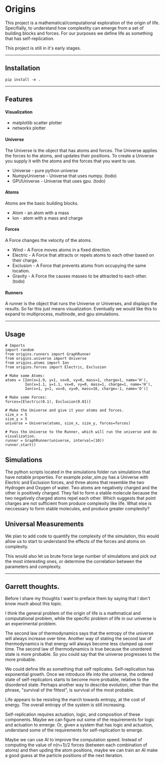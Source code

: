 # Origins
This project is a mathematical/computational exploration of the origin of life.
Specifially, to understand how complextity can emerge from a set of building blocks and forces.
For our purposes we define life as something that has self-replication.

This project is still in it's early stages.

---

## Installation

```
pip install -e .
```
---

## Features

#### Visualization

- matplotlib scatter plotter
- networkx plotter

#### Universe

The Universe is the object that has atoms and forces.
The Universe applies the forces to the atoms, and updates their positions.
To create a Universe you supply it with the atoms and the forces that you want to use.

- Universe - pure python universe
- NumpyUniverse - Universe that uses numpy. (todo)
- GPUUniverse - Universe that uses gpu. (todo)


#### Atoms

Atoms are the basic building blocks.

- Atom - an atom with a mass
- Ion - atom with a mass and charge


#### Forces

A Force changes the velocity of the atoms.

- Wind - A Force moves atoms in a fixed direction.
- Electric - A Force that attracts or repels atoms to each other based on their charge.
- Exclusion - A Force that prevents atoms from occupying the same location.
- Gravity - A Force the causes masses to be attracted to each other. (todo)

#### Runners

A runner is the object that runs the Universe or Universes, and displays the results.  So far this just means visualization. Eventually we would like this to expand to multiprocess, multinode, and gpu simulations.

---

## Usage

```
# Imports
import random
from origins.runners import GraphRunner
from origins.universe import Universe
from origins.atoms import Ion
from origins.forces import Electric, Exclusion

# Make some Atoms:
atoms = [Ion(x=1.9, y=1, vx=0, vy=0, mass=1, charge=1, name='H'),
         Ion(x=1.1, y=1.1, vx=0, vy=0, mass=1, charge=1, name='H'),
         Ion(x=1, y=1, vx=0, vy=0, mass=16, charge=-1, name='O')]

# Make some Forces:
forces=[Electric(0.1), Exclusion(0.01)]

# Make the Universe and give it your atoms and forces.
size_x = 5
size_y = 5
universe = Universe(atoms, size_x, size_y, forces=forces)

# Pass the Universe to the Runner, which will run the universe and do visualization.
runner = GraphRunner(universe, interval=(10))
runner.start()
```

## Simulations

The python scripts located in the simulations folder run simulations that have notable properties. For example polar_sim.py has a Universe with Electric and Exclusion forces, and three atoms that resemble the two Hydrogen and Oxygen of water. Two atoms are negatively charged and the other is positively charged. They fail to form a stable molecule because the two negatively charged atoms repel each other. Which suggests that point charges are not sufficient from produce complexity like life. What else is neccessary to form stable molecules, and produce greater complexity?


## Universal Measurements

We plan to add code to quantify the complexity of the simulation, this would allow us to start to understand the effects of the forces and atoms on complexity.

This would also let us brute force large number of simulations and pick out the most interesting ones, or determine the correlation between the parameters and complexity.

---

## Garrett thoughts.
Before I share my thoughts I want to preface them by saying that I don't know much about this topic.

I think the general problem of the origin of life is a mathmatical and computational problem, while the specific problem of life in our universe is an experimental problem.

The second law of thermodynamics says that the entropy of the universe will always increase over time. Another way of stating the second law of thermodynamics is that energy will always become less clumped up over time.  The second law of thermodynamics is true because the unordered state is more probable. So you could say that the universe progresses to the more probable.

We could define life as something that self replicates.  Self-replication has exponential growth. Once we introduce life into the universe, the ordered state of self-replicators starts to become more probable, relative to the disordered state. Perhaps another way to describe evolution, other than the phrase, "survival of the fittest", is survival of the most probable.

Life appears to be resisting the march towards entropy, at the cost of energy.  The overall entropy of the system is still increasing.

Self-replication requires actuation, logic, and composition of these components. Maybe we can figure out some of the requirements for logic and actuation to emerge. Or, given a system that has logic and actuation, understand some of the requirements for self-replication to emerge.

Maybe we can use AI to improve the computation speed. Instead of computing the value of n(n+1)/2 forces (between each combination of atoms) and then upding the atom positions, maybe we can train an AI make a good guess at the particle positions of the next iteration.
